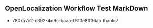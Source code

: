 ## OpenLocalization Workflow Test MarkDown
* 7807a7c2-c392-4d9c-bcaa-f610e8ff36ab 
thanks!<!--HONumber=Mar16_HO2-->

